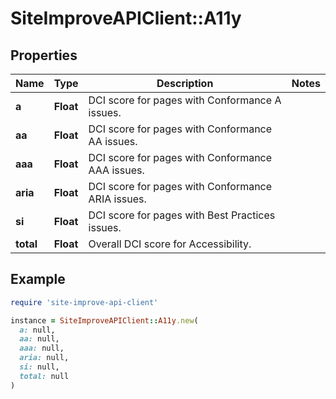 # SiteImproveAPIClient::A11y

## Properties

| Name | Type | Description | Notes |
| ---- | ---- | ----------- | ----- |
| **a** | **Float** | DCI score for pages with Conformance A issues. |  |
| **aa** | **Float** | DCI score for pages with Conformance AA issues. |  |
| **aaa** | **Float** | DCI score for pages with Conformance AAA issues. |  |
| **aria** | **Float** | DCI score for pages with Conformance ARIA issues. |  |
| **si** | **Float** | DCI score for pages with Best Practices issues. |  |
| **total** | **Float** | Overall DCI score for Accessibility.   |  |

## Example

```ruby
require 'site-improve-api-client'

instance = SiteImproveAPIClient::A11y.new(
  a: null,
  aa: null,
  aaa: null,
  aria: null,
  si: null,
  total: null
)
```

